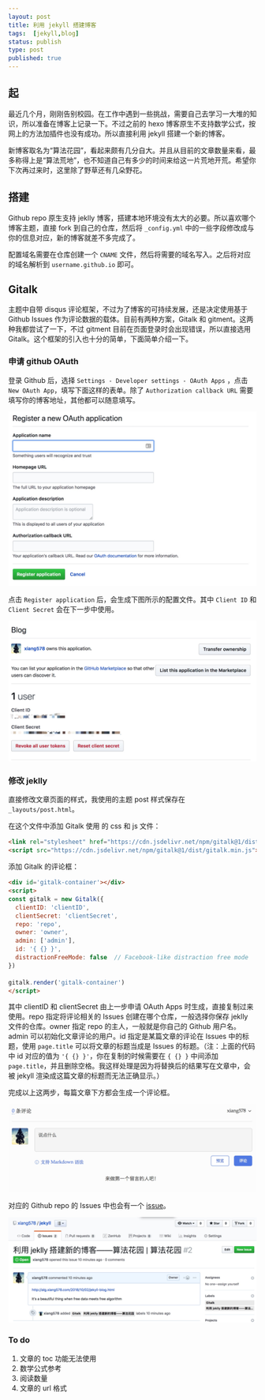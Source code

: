 ```yaml
---
layout: post
title: 利用 jekyll 搭建博客
tags:  [jekyll,blog]
status: publish
type: post
published: true
---
```


## 起

最近几个月，刚刚告别校园。在工作中遇到一些挑战，需要自己去学习一大堆的知识，所以准备在博客上记录一下。不过之前的 hexo 博客原生不支持数学公式，按网上的方法加插件也没有成功。所以直接利用 jekyll 搭建一个新的博客。

新博客取名为“算法花园”，看起来颇有几分自大。并且从目前的文章数量来看，最多称得上是“算法荒地”，也不知道自己有多少的时间来给这一片荒地开荒。希望你下次再过来时，这里除了野草还有几朵野花。

## 搭建

Github repo 原生支持 jeklly 博客，搭建本地环境没有太大的必要。所以喜欢哪个博客主题，直接 fork 到自己的仓库，然后将 `_config.yml` 中的一些字段修改成与你的信息对应，新的博客就差不多完成了。

配置域名需要在仓库创建一个 `CNAME` 文件，然后将需要的域名写入。之后将对应的域名解析到 `username.github.io` 即可。

## Gitalk

主题中自带 disqus 评论框架，不过为了博客的可持续发展，还是决定使用基于 Github Issues 作为评论数据的载体。目前有两种方案，Gitalk 和 gitment。这两种我都尝试了一下，不过 gitment 目前在页面登录时会出现错误，所以直接选用 Gitalk。这个框架的引入也十分的简单，下面简单介绍一下。

### 申请 github OAuth

登录 Github 后，选择 `Settings - Developer settings - OAuth Apps` ，点击 `New OAuth App`，填写下面这样的表单。除了 `Authorization callback URL` 需要填写你的博客地址，其他都可以随意填写。

![New OAuth App](/assets/media/15384470592888.jpg)

点击 `Register application` 后，会生成下图所示的配置文件。其中 `Client ID` 和 `Client Secret` 会在下一步中使用。

![OAuth Info](/assets/media/15384474502098.jpg)

### 修改 jeklly 

直接修改文章页面的样式，我使用的主题 post 样式保存在 `_layouts/post.html`。

在这个文件中添加 Gitalk 使用 的 css 和 js 文件：

```html
<link rel="stylesheet" href="https://cdn.jsdelivr.net/npm/gitalk@1/dist/gitalk.css">
<script src="https://cdn.jsdelivr.net/npm/gitalk@1/dist/gitalk.min.js"></script>
```

添加 Gitalk 的评论框：

```html
<div id='gitalk-container'></div>
<script>
const gitalk = new Gitalk({
  clientID: 'clientID',
  clientSecret: 'clientSecret',
  repo: 'repo',
  owner: 'owner',
  admin: ['admin'],
  id: '{ {} }',
  distractionFreeMode: false  // Facebook-like distraction free mode
})

gitalk.render('gitalk-container')
</script>
```

其中 clientID 和 clientSecret 由上一步申请 OAuth Apps 时生成，直接复制过来使用。repo 指定将评论相关的 Issues 创建在哪个仓库，一般选择你保存 jeklly 文件的仓库。owner 指定 repo 的主人，一般就是你自己的 Github 用户名。admin 可以初始化文章评论的用户。id 指定是某篇文章的评论在 Issues 中的标题，使用 `page.title` 可以将文章的标题当成是 Issues 的标题。（注：上面的代码中 id 对应的值为 `'{ {} }'`，你在复制的时候需要在 `{ {} }` 中间添加 `page.title`，并且删除空格。我这样处理是因为将替换后的结果写在文章中，会被 jekyll 渲染成这篇文章的标题而无法正确显示。）

完成以上这两步，每篇文章下方都会生成一个评论框。

![Gitalk comment](/assets/media/15384487576688.jpg)

对应的 Github repo 的 Issues 中也会有一个 [issue](https://github.com/xiang578/jekyll/issues/2)。

![issues](/assets/media/15384488255059.jpg)

### To do

1. 文章的 toc 功能无法使用
2. 数学公式参考
3. 阅读数量
4. 文章的 url 格式


